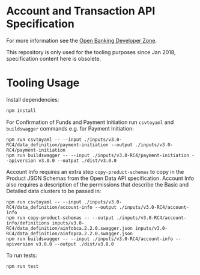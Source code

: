 # Account and Transaction API Specification

For more information see the [Open Banking Developer Zone](https://openbanking.atlassian.net/wiki/spaces/DZ/overview).

This repository is only used for the tooling purposes since Jan 2018, specification content here is obsolete.

# Tooling Usage

Install dependencies:

```sh
npm install
```

For Confirmation of Funds and Payment Initiation run `csvtoyaml` and `buildswagger` commands e.g. for Payment Initiation:

```
npm run csvtoyaml -- --input ./inputs/v3.0-RC4/data_definition/payment-initiation --output ./inputs/v3.0-RC4/payment-initiation
npm run buildswagger -- --input ./inputs/v3.0-RC4/payment-initiation --apiversion v3.0.0 --output ./dist/v3.0.0
```

Account Info requires an extra step `copy-product-schemas` to copy in the Product JSON Schemas from the Open Data API specification. Account Info also requires a description of the permissions that describe the Basic and Detailed data clusters to be passed in:

```
npm run csvtoyaml -- --input ./inputs/v3.0-RC4/data_definition/account-info --output ./inputs/v3.0-RC4/account-info
npm run copy-product-schemas -- --output ./inputs/v3.0-RC4/account-info/definitions inputs/v3.0-RC4/data_definition/ainfobca.2.2.0.swagger.json inputs/v3.0-RC4/data_definition/ainfopca.2.2.0.swagger.json
npm run buildswagger -- --input ./inputs/v3.0-RC4/account-info --apiversion v3.0.0 --output ./dist/v3.0.0
```

To run tests:

```sh
npm run test
```

